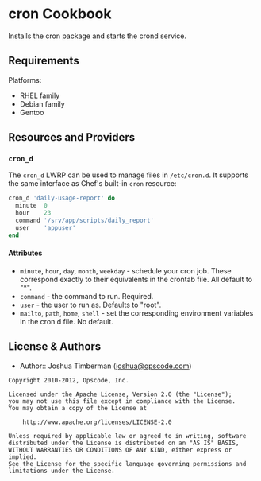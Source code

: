 cron Cookbook
=============
Installs the cron package and starts the crond service.


Requirements
------------
Platforms:
- RHEL family
- Debian family
- Gentoo


Resources and Providers
-----------------------
### `cron_d`
The `cron_d` LWRP can be used to manage files in `/etc/cron.d`. It supports the same interface as Chef's built-in `cron` resource:

```ruby
cron_d 'daily-usage-report' do
  minute  0
  hour    23
  command '/srv/app/scripts/daily_report'
  user    'appuser'
end
```

#### Attributes
* `minute`, `hour`, `day`, `month`, `weekday` - schedule your cron job. These correspond exactly to their equivalents in the crontab file. All default to "*".
* `command` - the command to run. Required.
* `user` - the user to run as. Defaults to "root".
* `mailto`, `path`, `home`, `shell` - set the corresponding environment variables in the cron.d file. No default.


License & Authors
-----------------
- Author:: Joshua Timberman (joshua@opscode.com)

```text
Copyright 2010-2012, Opscode, Inc.

Licensed under the Apache License, Version 2.0 (the "License");
you may not use this file except in compliance with the License.
You may obtain a copy of the License at

    http://www.apache.org/licenses/LICENSE-2.0

Unless required by applicable law or agreed to in writing, software
distributed under the License is distributed on an "AS IS" BASIS,
WITHOUT WARRANTIES OR CONDITIONS OF ANY KIND, either express or implied.
See the License for the specific language governing permissions and
limitations under the License.
```
